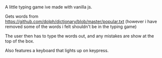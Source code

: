A little typing game ive made with vanilla js.

Gets words from [](url)https://github.com/dolph/dictionary/blob/master/popular.txt (however i have removed some of the words i felt shouldn't be in the typing game)

The user then has to type the words out, and any mistakes are show at the top of the box.

Also features a keyboard that lights up on keypress.

